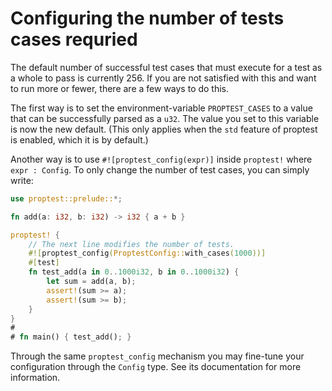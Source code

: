 # Configuring the number of tests cases requried

The default number of successful test cases that must execute for a test
as a whole to pass is currently 256. If you are not satisfied with this
and want to run more or fewer, there are a few ways to do this.

The first way is to set the environment-variable `PROPTEST_CASES` to a
value that can be successfully parsed as a `u32`. The value you set to this
variable is now the new default. (This only applies when the `std` feature of
proptest is enabled, which it is by default.)

Another way is to use `#![proptest_config(expr)]` inside `proptest!` where
`expr : Config`. To only change the number of test cases, you can simply
write:

```rust
use proptest::prelude::*;

fn add(a: i32, b: i32) -> i32 { a + b }

proptest! {
    // The next line modifies the number of tests.
    #![proptest_config(ProptestConfig::with_cases(1000))]
    #[test]
    fn test_add(a in 0..1000i32, b in 0..1000i32) {
        let sum = add(a, b);
        assert!(sum >= a);
        assert!(sum >= b);
    }
}
#
# fn main() { test_add(); }
```

Through the same `proptest_config` mechanism you may fine-tune your
configuration through the `Config` type. See its documentation for more
information.
